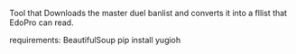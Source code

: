 Tool that Downloads the master duel banlist and converts it into a fllist that EdoPro can read.


requirements:
BeautifulSoup
pip install yugioh